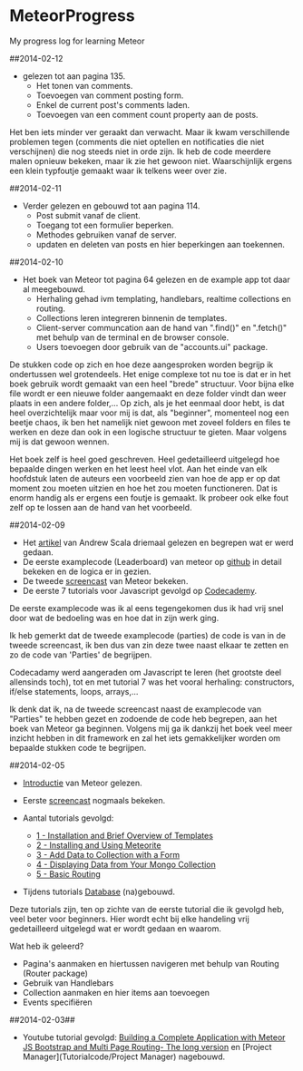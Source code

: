 MeteorProgress
==============

My progress log for learning Meteor

##2014-02-12

* gelezen tot aan pagina 135.
	* Het tonen van comments.
	* Toevoegen van comment posting form.
	* Enkel de current post's comments laden.
	* Toevoegen van een comment count property aan de posts.
	
Het ben iets minder ver geraakt dan verwacht. Maar ik kwam verschillende problemen tegen (comments die niet optellen en notificaties die niet verschijnen) die nog steeds niet in orde zijn. Ik heb de code meerdere malen opnieuw bekeken, maar ik zie het gewoon niet. Waarschijnlijk ergens een klein typfoutje gemaakt waar ik telkens weer over zie.

##2014-02-11
* Verder gelezen en gebouwd tot aan pagina 114.
	* Post submit vanaf de client.
	* Toegang tot een formulier beperken.
	* Methodes gebruiken vanaf de server.
	* updaten en deleten van posts en hier beperkingen aan toekennen.
	


##2014-02-10
* Het boek van Meteor tot pagina 64 gelezen en de example app tot daar al meegebouwd. 
	* Herhaling gehad ivm templating, handlebars, realtime collections en routing.
	* Collections leren integreren binnenin de templates.
	* Client-server communcation aan de hand van ".find()" en ".fetch()" met behulp 	  van de terminal en de browser console.
	* Users toevoegen door gebruik van de "accounts.ui" package.
	
De stukken code op zich en hoe deze aangesproken worden begrijp ik ondertussen wel grotendeels. Het enige complexe tot nu toe is dat er in het boek gebruik wordt gemaakt van een heel "brede" structuur. Voor bijna elke file wordt er een nieuwe folder aangemaakt en deze folder vindt dan weer plaats in een andere folder,... Op zich, als je het eenmaal door hebt, is dat heel overzichtelijk maar voor mij is dat, als "beginner", momenteel nog een beetje chaos, ik ben het namelijk niet gewoon met zoveel folders en files te werken en deze dan ook in een logische structuur te gieten. Maar volgens mij is dat gewoon wennen. 

Het boek zelf is heel goed geschreven. Heel gedetailleerd uitgelegd hoe bepaalde dingen werken en het leest heel vlot. Aan het einde van elk hoofdstuk laten de auteurs een voorbeeld zien van hoe de app er op dat moment zou moeten uitzien en hoe het zou moeten functioneren. Dat is enorm handig als er ergens een foutje is gemaakt. Ik probeer ook elke fout zelf op te lossen aan de hand van het voorbeeld. 


##2014-02-09
* Het [artikel](http://andrewscala.com/meteor/) van Andrew Scala driemaal gelezen en begrepen wat er werd gedaan. 
* De eerste examplecode (Leaderboard) van meteor op [github](https://github.com/meteor/meteor) in detail bekeken en de logica er in gezien. 
* De tweede [screencast](https://www.meteor.com/authcast) van Meteor bekeken.
* De eerste 7 tutorials voor Javascript gevolgd op [Codecademy](http://www.codecademy.com/tracks/javascript). 

De eerste examplecode was ik al eens tegengekomen dus ik had vrij snel door wat de bedoeling was en hoe dat in zijn werk ging.

Ik heb gemerkt dat de tweede examplecode (parties) de code is van in de tweede screencast, ik ben dus van zin deze twee naast elkaar te zetten en zo de code van 'Parties' de begrijpen.

Codecadamy werd aangeraden om Javascript te leren (het grootste deel allensinds toch), tot en met tutorial 7 was het vooral herhaling: constructors, if/else statements, loops, arrays,... 

Ik denk dat ik, na de tweede screencast naast de examplecode van "Parties" te hebben gezet en zodoende de code heb begrepen, aan het boek van Meteor ga beginnen. Volgens mij ga ik dankzij het boek veel meer inzicht hebben in dit framework en zal het iets gemakkelijker worden om bepaalde stukken code te begrijpen. 



##2014-02-05
* [Introductie](http://www.meteor.com) van Meteor gelezen.
* Eerste [screencast](https://www.meteor.com/screencast)
nogmaals bekeken.
* Aantal tutorials gevolgd:
	* [1 - Installation and Brief Overview of Templates](https://www.youtube.com/watch?v=W-JSQp1s_dE)
	* [2 - Installing and Using Meteorite](https://www.youtube.com/watch?v=fnlD_lI4658)
	* [3 - Add Data to Collection with a Form](https://www.youtube.com/watch?v=HVr02nLZ6u4)
	* [4 - Displaying Data from Your Mongo Collection](https://www.youtube.com/watch?v=eZhz_mv9Tq4)
	* [5 - Basic Routing](https://www.youtube.com/watch?v=uX-zufH5yLY)

* Tijdens tutorials [Database](Tutorialcode/Database) (na)gebouwd.
	
Deze tutorials zijn, ten op zichte van de eerste tutorial die ik gevolgd heb, veel beter voor beginners. Hier wordt echt bij elke handeling vrij gedetailleerd uitgelegd wat er wordt gedaan en waarom. 

Wat heb ik geleerd?

* Pagina's aanmaken en hiertussen navigeren met behulp van Routing (Router package)
* Gebruik van Handlebars
* Collection aanmaken en hier items aan toevoegen
* Events specifiëren

	 
##2014-02-03##
* Youtube tutorial gevolgd: [Building a Complete Application with Meteor JS Bootstrap and Multi Page Routing- The long version](https://www.youtube.com/watch?v=bfq1xXzZeB4)
en [Project Manager](Tutorialcode/Project Manager) nagebouwd.

